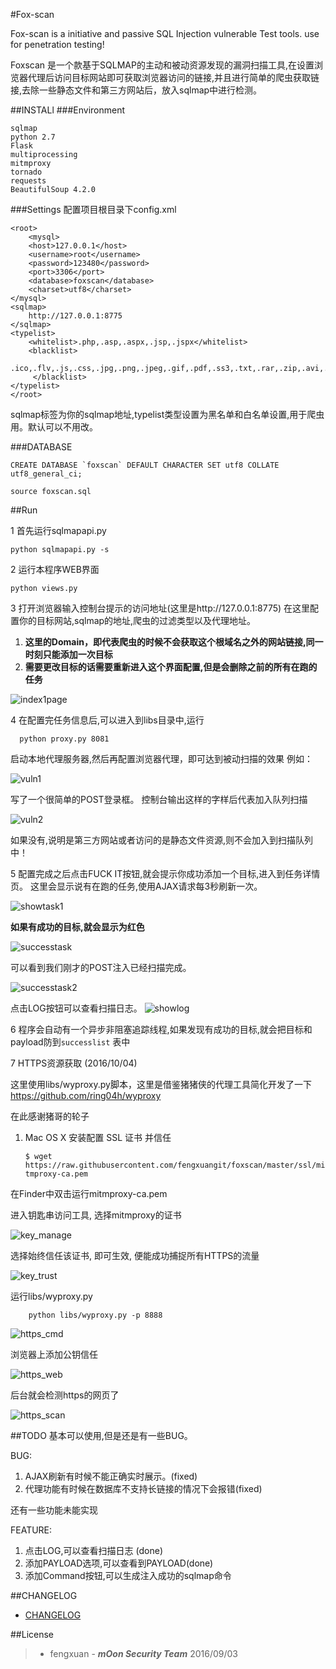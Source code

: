 #Fox-scan

Fox-scan is a initiative and passive SQL Injection vulnerable Test tools.
use for penetration testing!

Foxscan 是一个款基于SQLMAP的主动和被动资源发现的漏洞扫描工具,在设置浏览器代理后访问目标网站即可获取浏览器访问的链接,并且进行简单的爬虫获取链接,去除一些静态文件和第三方网站后，放入sqlmap中进行检测。

##INSTALl
###Environment
```
sqlmap
python 2.7 
Flask
multiprocessing
mitmproxy
tornado
requests
BeautifulSoup 4.2.0
```

###Settings
配置项目根目录下config.xml
    
    <root>
        <mysql>
        <host>127.0.0.1</host>
        <username>root</username>
        <password>123480</password>
        <port>3306</port>
        <database>foxscan</database>
        <charset>utf8</charset>
    </mysql>
    <sqlmap>
        http://127.0.0.1:8775 
    </sqlmap>
    <typelist>
        <whitelist>.php,.asp,.aspx,.jsp,.jspx</whitelist>
        <blacklist>
          .ico,.flv,.js,.css,.jpg,.png,.jpeg,.gif,.pdf,.ss3,.txt,.rar,.zip,.avi,.mp4,.swf,.wmi,.exe,.mpeg
         </blacklist>
    </typelist>
    </root>

sqlmap标签为你的sqlmap地址,typelist类型设置为黑名单和白名单设置,用于爬虫用。默认可以不用改。

###DATABASE

    CREATE DATABASE `foxscan` DEFAULT CHARACTER SET utf8 COLLATE utf8_general_ci;
    
    source foxscan.sql

##Run

 1 首先运行sqlmapapi.py
 
  ```  
  python sqlmapapi.py -s
  ```

 2 运行本程序WEB界面
 
 ```
 python views.py
 ```
 
 3 打开浏览器输入控制台提示的访问地址(这里是http://127.0.0.1:8775) 在这里配置你的目标网站,sqlmap的地址,爬虫的过滤类型以及代理地址。 
 
  1. <strong>这里的Domain，即代表爬虫的时候不会获取这个根域名之外的网站链接,同一时刻只能添加一次目标</strong>
  2. <strong>需要更改目标的话需要重新进入这个界面配置,但是会删除之前的所有在跑的任务</strong>

 
 ![index1page](pics/index1.png)
 
 4 在配置完任务信息后,可以进入到libs目录中,运行
 
 ```
   python proxy.py 8081
 ```
  启动本地代理服务器,然后再配置浏览器代理，即可达到被动扫描的效果
  例如：
  
  ![vuln1](pics/vuln1.png)
  
  写了一个很简单的POST登录框。
  控制台输出这样的字样后代表加入队列扫描
  
  ![vuln2](pics/vuln2.png)
  
  如果没有,说明是第三方网站或者访问的是静态文件资源,则不会加入到扫描队列中！


 5 配置完成之后点击FUCK IT按钮,就会提示你成功添加一个目标,进入到任务详情页。
 这里会显示说有在跑的任务,使用AJAX请求每3秒刷新一次。
 
 ![showtask1](pics/showtask1.png)
 
 <strong>如果有成功的目标,就会显示为红色</strong>

 ![successtask](pics/showtask2.png)
 
 可以看到我们刚才的POST注入已经扫描完成。

 ![successtask2](pics/showtask3.png)
 
 点击LOG按钮可以查看扫描日志。
 ![showlog](pics/showlog1.png)
 
 
 6 程序会自动有一个异步非阻塞追踪线程,如果发现有成功的目标,就会把目标和payload防到`successlist` 表中


 7 HTTPS资源获取 (2016/10/04)
 
 这里使用libs/wyproxy.py脚本，这里是借鉴猪猪侠的代理工具简化开发了一下<a href="https://github.com/ring04h/wyproxy">https://github.com/ring04h/wyproxy</a>
 
 在此感谢猪哥的轮子
 
 1. Mac OS X 安装配置 SSL 证书 并信任
 
 	`$ wget https://raw.githubusercontent.com/fengxuangit/foxscan/master/ssl/mitmproxy-ca.pem`
 	
 在Finder中双击运行mitmproxy-ca.pem

 进入钥匙串访问工具, 选择mitmproxy的证书 
 
 ![key_manage](./pics/key_manager.png)

  选择始终信任该证书, 即可生效, 便能成功捕捉所有HTTPS的流量 
  
 ![key_trust](./pics/key_trust.png)
 
 运行libs/wyproxy.py
 
	 	python libs/wyproxy.py -p 8888
 
 ![https_cmd](./pics/https_cmd.png)
 
 浏览器上添加公钥信任
 
 ![https_web](./pics/https1.png)
 
 后台就会检测https的网页了
 
 ![https_scan](./pics/https_showtask.png)

 
 
 
  
##TODO 
 基本可以使用,但是还是有一些BUG。
 
 BUG:
 
 1. AJAX刷新有时候不能正确实时展示。(fixed)
 2. 代理功能有时候在数据库不支持长链接的情况下会报错(fixed)
   
 还有一些功能未能实现
 
 FEATURE:

 1. 点击LOG,可以查看扫描日志 (done)
 2. 添加PAYLOAD选项,可以查看到PAYLOAD(done)
 3. 添加Command按钮,可以生成注入成功的sqlmap命令
 
##CHANGELOG

* <a href="CHANGELOG.md">CHANGELOG</a>

##License
  
 > + fengxuan - ***mOon Security Team***  2016/09/03

  

 



    
    
    
    
    
    
    
  
